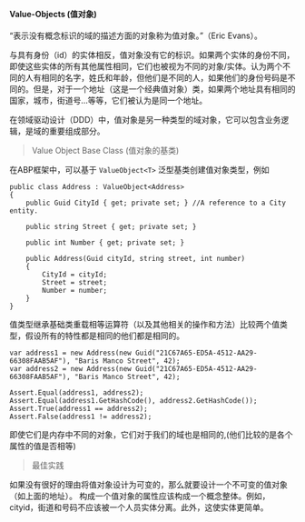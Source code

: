 #### Value-Objects (值对象)

“表示没有概念标识的域的描述方面的对象称为值对象。”（Eric Evans）。

与具有身份（id）的实体相反，值对象没有它的标识。如果两个实体的身份不同，即使这些实体的所有其他属性相同，它们也被视为不同的对象/实体。认为两个不同的人有相同的名字，姓氏和年龄，但他们是不同的人，如果他们的身份号码是不同的。但是，对于一个地址（这是一个经典值对象）类，如果两个地址具有相同的国家，城市，街道号…等等，它们被认为是同一个地址。

在领域驱动设计（DDD）中，值对象是另一种类型的域对象，它可以包含业务逻辑，是域的重要组成部分。

> Value Object Base Class (值对象的基类)

在ABP框架中，可以基于  `ValueObject<T>` 泛型基类创建值对象类型，例如

```
public class Address : ValueObject<Address>
{
    public Guid CityId { get; private set; } //A reference to a City entity.

    public string Street { get; private set; }

    public int Number { get; private set; }

    public Address(Guid cityId, string street, int number)
    {
        CityId = cityId;
        Street = street;
        Number = number;
    }
}
```

值类型继承基础类重载相等运算符（以及其他相关的操作和方法）比较两个值类型，假设所有的特性都是相同的他们都是相同的。

```
var address1 = new Address(new Guid("21C67A65-ED5A-4512-AA29-66308FAAB5AF"), "Baris Manco Street", 42);
var address2 = new Address(new Guid("21C67A65-ED5A-4512-AA29-66308FAAB5AF"), "Baris Manco Street", 42);

Assert.Equal(address1, address2);
Assert.Equal(address1.GetHashCode(), address2.GetHashCode());
Assert.True(address1 == address2);
Assert.False(address1 != address2);
```
即使它们是内存中不同的对象，它们对于我们的域也是相同的,(他们比较的是各个属性的值是否相等)

> 最佳实践

如果没有很好的理由将值对象设计为可变的，那么就要设计一个不可变的值对象（如上面的地址）。
构成一个值对象的属性应该构成一个概念整体。例如，cityid，街道和号码不应该被一个人员实体分离。此外，这使实体更简单。
